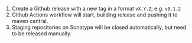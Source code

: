 1. Create a Github release with a new tag in a format `vX.Y.Z`, e.g. `v0.1.2`
2. Github Actions workflow will start, building release and pushing it to maven central.
3. Staging repositories on Sonatype will be closed automatically, but need to be released manually.